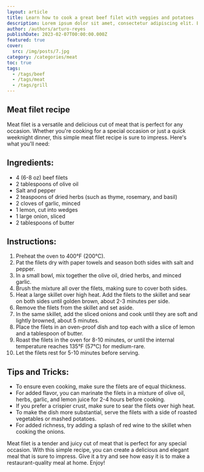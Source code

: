 ```yaml
---
layout: article
title: Learn how to cook a great beef filet with veggies and potatoes
description: Lorem ipsum dolor sit amet, consectetur adipiscing elit. Et nemo nimium beatus est; Idemne, quod iucunde? Duo Reges constructio interrete. At iamdecimum annum in spelunca iacet.
author: /authors/arturo-reyes
publishDate: 2023-02-07T00:00:00.000Z
featured: true
cover:
  src: /img/posts/7.jpg
category: /categories/meat
toc: true
tags:
  - /tags/beef
  - /tags/meat
  - /tags/grill
---
```


## Meat filet recipe

Meat filet is a versatile and delicious cut of meat that is perfect for any occasion. Whether you're cooking for a special occasion or just a quick weeknight dinner, this simple meat filet recipe is sure to impress. Here's what you'll need:

## Ingredients:

* 4 (6-8 oz) beef filets
* 2 tablespoons of olive oil
* Salt and pepper
* 2 teaspoons of dried herbs (such as thyme, rosemary, and basil)
* 2 cloves of garlic, minced
* 1 lemon, cut into wedges
* 1 large onion, sliced
* 2 tablespoons of butter

## Instructions:

1. Preheat the oven to 400°F (200°C).
2. Pat the filets dry with paper towels and season both sides with salt and pepper.
3. In a small bowl, mix together the olive oil, dried herbs, and minced garlic.
4. Brush the mixture all over the filets, making sure to cover both sides.
5. Heat a large skillet over high heat. Add the filets to the skillet and sear on both sides until golden brown, about 2-3 minutes per side.
6. Remove the filets from the skillet and set aside.
7. In the same skillet, add the sliced onions and cook until they are soft and lightly browned, about 5 minutes.
8. Place the filets in an oven-proof dish and top each with a slice of lemon and a tablespoon of butter.
9. Roast the filets in the oven for 8-10 minutes, or until the internal temperature reaches 135°F (57°C) for medium-rare.
10. Let the filets rest for 5-10 minutes before serving.

## Tips and Tricks:

* To ensure even cooking, make sure the filets are of equal thickness.
* For added flavor, you can marinate the filets in a mixture of olive oil, herbs, garlic, and lemon juice for 2-4 hours before cooking.
* If you prefer a crispier crust, make sure to sear the filets over high heat.
* To make the dish more substantial, serve the filets with a side of roasted vegetables or mashed potatoes.
* For added richness, try adding a splash of red wine to the skillet when cooking the onions.

Meat filet is a tender and juicy cut of meat that is perfect for any special occasion. With this simple recipe, you can create a delicious and elegant meal that is sure to impress. Give it a try and see how easy it is to make a restaurant-quality meal at home. Enjoy!